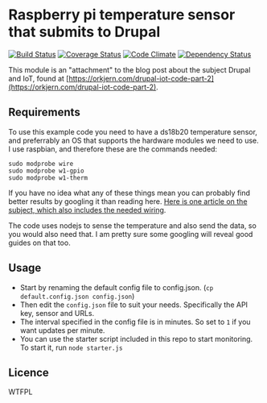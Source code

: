 Raspberry pi temperature sensor that submits to Drupal
==
[![Build Status](https://travis-ci.org/eiriksm/raspberry-temp-to-drupal.svg?branch=master)](https://travis-ci.org/eiriksm/raspberry-temp-to-drupal)
[![Coverage Status](https://coveralls.io/repos/eiriksm/raspberry-temp-to-drupal/badge.svg?branch=master)](https://coveralls.io/r/eiriksm/raspberry-temp-to-drupal?branch=master)
[![Code Climate](https://codeclimate.com/github/eiriksm/raspberry-temp-to-drupal/badges/gpa.svg)](https://codeclimate.com/github/eiriksm/raspberry-temp-to-drupal)
[![Dependency Status](https://david-dm.org/eiriksm/raspberry-temp-to-drupal.svg)](https://david-dm.org/eiriksm/raspberry-temp-to-drupal)

This module is an "attachment" to the blog post about the subject Drupal and IoT, found at [https://orkjern.com/drupal-iot-code-part-2](https://orkjern.com/drupal-iot-code-part-2).

## Requirements

To use this example code you need to have a ds18b20 temperature sensor, and preferrably an OS that supports the hardware modules we need to use. I use raspbian, and therefore these are the commands needed:

```
sudo modprobe wire
sudo modprobe w1-gpio
sudo modprobe w1-therm
```

If you have no idea what any of these things mean you can probably find better results by googling it than reading here. [Here is one article on the subject, which also includes the needed wiring](https://learn.adafruit.com/adafruits-raspberry-pi-lesson-11-ds18b20-temperature-sensing/hardware).

The code uses nodejs to sense the temperature and also send the data, so you would also need that. I am pretty sure some googling will reveal good guides on that too.

## Usage

- Start by renaming the default config file to config.json. (`cp default.config.json config.json`)
- Then edit the `config.json` file to suit your needs. Specifically the API key, sensor and URLs.
- The interval specified in the config file is in minutes. So set to `1` if you want updates per minute.
- You can use the starter script included in this repo to start monitoring. To start it, run `node starter.js`

## Licence
WTFPL
